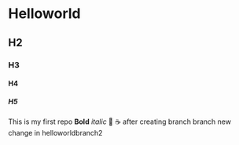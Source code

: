 # Helloworld
## H2
### H3
#### H4
##### H5
This is my first repo
**Bold**
*italic*
:pizza:
:coffee:
after creating branch
branch
new change in helloworldbranch2

